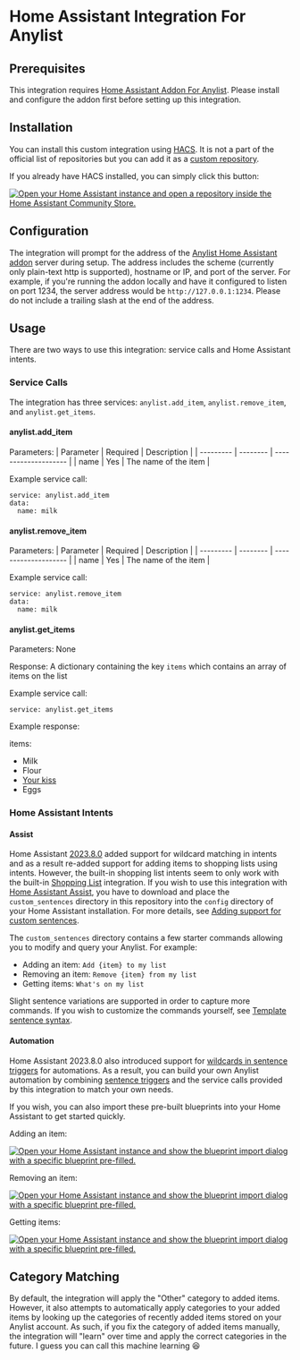 # Home Assistant Integration For Anylist

## Prerequisites
This integration requires [Home Assistant Addon For Anylist](https://github.com/kevdliu/hassio-addon-anylist). Please install and configure the addon first before setting up this integration.

## Installation
You can install this custom integration using [HACS](https://hacs.xyz/). It is not a part of the official list of repositories but you can add it as a [custom repository](https://hacs.xyz/docs/faq/custom_repositories/).

If you already have HACS installed, you can simply click this button:


[![Open your Home Assistant instance and open a repository inside the Home Assistant Community Store.](https://my.home-assistant.io/badges/hacs_repository.svg)](https://my.home-assistant.io/redirect/hacs_repository/?owner=kevdliu&repository=hacs-anylist&category=integration)

## Configuration
The integration will prompt for the address of the [Anylist Home Assistant addon](https://github.com/kevdliu/hassio-addon-anylist) server during setup. The address includes the scheme (currently only plain-text http is supported), hostname or IP, and port of the server. For example, if you're running the addon locally and have it configured to listen on port 1234, the server address would be `http://127.0.0.1:1234`. Please do not include a trailing slash at the end of the address. 

## Usage
There are two ways to use this integration: service calls and Home Assistant intents. 

### Service Calls
The integration has three services: `anylist.add_item`, `anylist.remove_item`, and `anylist.get_items`.


#### anylist.add_item
Parameters:
| Parameter | Required | Description          |
| --------- | -------- | -------------------- |
| name      | Yes      | The name of the item |

Example service call:
```
service: anylist.add_item
data:
  name: milk
```


#### anylist.remove_item
Parameters:
| Parameter | Required | Description          |
| --------- | -------- | -------------------- |
| name      | Yes      | The name of the item |

Example service call:
```
service: anylist.remove_item
data:
  name: milk
```


#### anylist.get_items
Parameters: None

Response: A dictionary containing the key `items` which contains an array of items on the list

Example service call:
```
service: anylist.get_items
```

Example response:

items:
  - Milk
  - Flour
  - [Your kiss](https://www.youtube.com/watch?v=lsHld-iArOc)
  - Eggs


### Home Assistant Intents

#### Assist
Home Assistant [2023.8.0](https://www.home-assistant.io/blog/2023/08/02/release-20238/) added support for wildcard matching in intents and as a result re-added support for adding items to shopping lists using intents. However, the built-in shopping list intents seem to only work with the built-in [Shopping List](https://www.home-assistant.io/integrations/shopping_list/) integration. If you wish to use this integration with [Home Assistant Assist](https://www.home-assistant.io/voice_control/), you have to download and place the `custom_sentences` directory in this repository into the `config` directory of your Home Assistant installation. For more details, see [Adding support for custom sentences](https://www.home-assistant.io/integrations/conversation/#adding-custom-sentences).


The `custom_sentences` directory contains a few starter commands allowing you to modify and query your Anylist. For example:
- Adding an item: `Add {item} to my list`
- Removing an item: `Remove {item} from my list`
- Getting items: `What's on my list`


Slight sentence variations are supported in order to capture more commands. If you wish to customize the commands yourself, see [Template sentence syntax](https://developers.home-assistant.io/docs/voice/intent-recognition/template-sentence-syntax/).

#### Automation
Home Assistant 2023.8.0 also introduced support for [wildcards in sentence triggers](https://www.home-assistant.io/blog/2023/08/02/release-20238/#wildcard-support-for-sentence-triggers) for automations. As a result, you can build your own Anylist automation by combining [sentence triggers](https://www.home-assistant.io/docs/automation/trigger/#sentence-trigger) and the service calls provided by this integration to match your own needs. 

If you wish, you can also import these pre-built blueprints into your Home Assistant to get started quickly. 


Adding an item:


[![Open your Home Assistant instance and show the blueprint import dialog with a specific blueprint pre-filled.](https://my.home-assistant.io/badges/blueprint_import.svg)](https://my.home-assistant.io/redirect/blueprint_import/?blueprint_url=https%3A%2F%2Fgist.github.com%2Fkevdliu%2F0c37c29173de949c1c49953ad2cea2ac)


Removing an item: 


[![Open your Home Assistant instance and show the blueprint import dialog with a specific blueprint pre-filled.](https://my.home-assistant.io/badges/blueprint_import.svg)](https://my.home-assistant.io/redirect/blueprint_import/?blueprint_url=https%3A%2F%2Fgist.github.com%2Fkevdliu%2F8158fcf0c42a0a5128abc6492d3b0a4b)


Getting items:


[![Open your Home Assistant instance and show the blueprint import dialog with a specific blueprint pre-filled.](https://my.home-assistant.io/badges/blueprint_import.svg)](https://my.home-assistant.io/redirect/blueprint_import/?blueprint_url=https%3A%2F%2Fgist.github.com%2Fkevdliu%2F537e292c8a930f36412d507321a43d86)


## Category Matching
By default, the integration will apply the "Other" category to added items. However, it also attempts to automatically apply categories to your added items by looking up the categories of recently added items stored on your Anylist account. As such, if you fix the category of added items manually, the integration will "learn" over time and apply the correct categories in the future. I guess you can call this machine learning :laughing:

